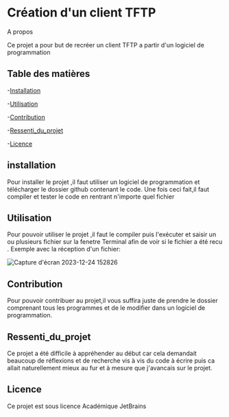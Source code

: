 # Création d'un client TFTP

A propos

Ce projet a pour but de recréer un client TFTP a partir d'un logiciel de programmation
## Table des matières 
-[Installation](#installation)

-[Utilisation](#utilisation)

-[Contribution](#contribuer)

-[Ressenti_du_projet](#Ressenti_du_projet)

-[Licence](#licence)


## installation

Pour installer le projet ,il faut utiliser un logiciel de programmation et télécharger
le dossier github contenant le code. Une fois ceci fait,il faut compiler et tester le code en rentrant n'importe quel fichier

## Utilisation
Pour pouvoir utiliser le projet ,il faut le compiler puis l'exécuter et saisir un ou plusieurs fichier sur la fenetre Terminal afin de voir si le fichier a été recu .
Exemple avec la réception d'un fichier:

![Capture d'écran 2023-12-24 152826](https://github.com/nabiamad29/tpreseau/assets/153213800/1d5254aa-8cf4-4cbe-8b97-cff8c77db462)


## Contribution
Pour pouvoir contribuer au projet,il vous suffira juste de prendre le dossier comprenant tous les programmes et de le modifier dans un logiciel de programmation.


## Ressenti_du_projet
Ce projet a été difficile à appréhender au début car cela demandait beaucoup de réflexions et de recherche vis à vis du code à écrire puis ca allait naturellement mieux au fur et à mesure que j'avancais sur le projet.

## Licence
Ce projet est sous licence Académique JetBrains
